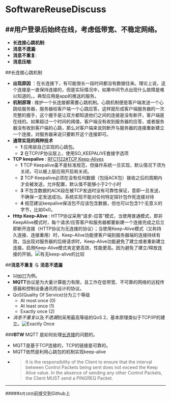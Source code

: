 # SoftwareReuseDiscuss
##用户登录后始终在线，考虑低带宽、不稳定网络。
------------------
- **长连接心跳机制**:
- **消息不遗漏**:
- **消息不重复**:
- **消息压缩**:

##长连接心跳机制
  - **出现原因** ：在长连接下，有可能很长一段时间都没有数据往来。理论上说，这个连接是一直保持连接的，但是实际情况中，如果中间节点出现什么故障是难以知道的。。典型应用是app的推送的服务。
  - **机制原理** : 维护一个长连接都需要心跳机制。心跳机制便是客户端发送一个心跳给服务器，服务器给客户端一个心跳应答，这样就形成客户端服务器的一次完整的握手，这个握手是让双方都知道他们之间的连接是没有断开，客户端是在线的。如果超过一个时间的阈值，客户端没有收到服务器的应答，或者服务器没有收到客户端的心跳，那么对客户端来说则断开与服务器的连接重新建立一个连接，对服务器来说只要断开这个连接即可。
  - **通常实现的两种技术**
    - **1** 应用层自己实现的心跳包。
    - **2** 在TCP/IP协议层上，使用SO_KEEPALIVE套接字选项
  - **TCP keepalive** : [RFC1122#TCP Keep-Alives](https://tools.ietf.org/html/rfc1122#page-101)
    - **1** TCP Keepalive虽不是标准规范，但操作系统一旦实现，默认情况下须为关闭，可以被上层应用开启和关闭。
    - **2** TCP Keepalive必须在没有任何数据（包括ACK包）接收之后的周期内才会被发送，允许配置，默认值不能够小于2个小时
    - **3** 不包含数据的ACK段在被TCP发送时没有可靠性保证，意即一旦发送，不确保一定发送成功。系统实现不能对任何特定探针包作死连接对待
    - **4** 规范建议keepalive保活包不应该包含数据，但也可以包含1个无意义的字节，比如0x0。
  - **Http Keep-Alive** : HTTP协议采用“请求-应答”模式，当使用普通模式，即非KeepAlive模式时，每个请求/应答客户和服务器都要新建一个连接完成之后立即断开连接（HTTP协议为无连接的协议）；当使用Keep-Alive模式（又称持久连接、连接重用）时，Keep-Alive功能使客户端到服务器端的连接持续有效，当出现对服务器的后继请求时，Keep-Alive功能避免了建立或者重新建立连接。启用Keep-Alive模式肯定更高效，性能更高。因为避免了建立/释放连接的开销。![有无keep-alive的比较](https://www.byvoid.com/upload/wp/2011/07/450px-HTTP_persistent_connection.svg_.png)

##**消息不重复** 与 **消息不遗漏**
  - 以[`MQTT`](http://www.hivemq.com/blog/mqtt-essentials-part-6-mqtt-quality-of-service-levels)为例。
  - **MQTT**协议是为大量计算能力有限，且工作在低带宽、不可靠的网络的远程传感器和控制设备通讯而设计的协议。
  - QoS(Quality Of Service)分为三个等级
    - At most once (0)
    - At least once (1)
    - Exactly once (2)
  - *消息不重复*以及*不遗漏*则采用最高等级的QoS 2，基本原理类似于TCP/IP的建立。![Exactly Once](http://www.hivemq.com/wp-content/uploads/publish_qos2_flow.png)

###**BTW** MQTT 是如何处理[长连接](http://www.hivemq.com/blog/mqtt-essentials-part-10-alive-client-take-over)的问题的。
  - MQTT是基于TCP连接的，TCP的链接是可靠的。
  - MQTT依然是利用心跳包的机制实现keep-alive
  - > It is the responsibility of the Client to ensure that the interval between Control Packets being sent does not exceed the Keep Alive value. In the absence of sending any other Control Packets, the Client MUST send a PINGREQ Packet.
--------------------------
#####`4月10日`前提交到Github上
